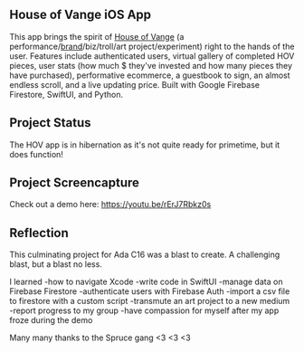 ## House of Vange iOS App

This app brings the spirit of [House of Vange](https://houseofvange.com/) (a performance/[brand](https://www.instagram.com/houseofvange/)/biz/troll/art project/experiment) right to the hands of the user. Features include authenticated users, virtual gallery of completed HOV pieces, user stats (how much $ they've invested and how many pieces they have purchased), performative ecommerce, a guestbook to sign, an almost endless scroll, and a live updating price.
Built with Google Firebase Firestore, SwiftUI, and Python.

## Project Status
The HOV app is in hibernation as it's not quite ready for primetime, but it does function!

## Project Screencapture
Check out a demo here: https://youtu.be/rErJ7Rbkz0s

## Reflection
This culminating project for Ada C16 was a blast to create. A challenging blast, but a blast no less. 

I learned 
-how to navigate Xcode
-write code in SwiftUI
-manage data on Firebase Firestore
-authenticate users with Firebase Auth
-import a csv file to firestore with a custom script
-transmute an art project to a new medium
-report progress to my group
-have compassion for myself after my app froze during the demo

Many many thanks to the Spruce gang <3 <3 <3
